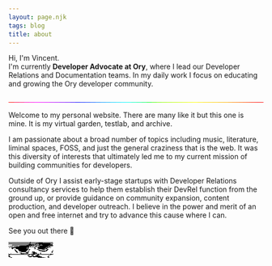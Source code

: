 ```yaml
---
layout: page.njk
tags: blog
title: about
---
```


Hi, I'm Vincent.  
I'm currently **Developer Advocate at Ory**, where I lead our Developer Relations and Documentation teams. In my daily work I focus on educating and growing the Ory developer community.

![rainbow bar](/img/colorbar.gif)

Welcome to my personal website. There are many like it but this one is mine. It is my virtual garden, testlab, and archive.

I am passionate about a broad number of topics including music, literature, liminal spaces, FOSS, and just the general craziness that is the web. It was this diversity of interests that ultimately led me to my current mission of building communities for developers.

Outside of Ory I assist early-stage startups with Developer Relations consultancy services to help them establish their DevRel function from the ground up, or provide guidance on community expansion, content production, and developer outreach.
I believe in the power and merit of an open and free internet and try to advance this cause where I can.

See you out there 👋

![Nekojiru](/img/nekojiru.gif)
